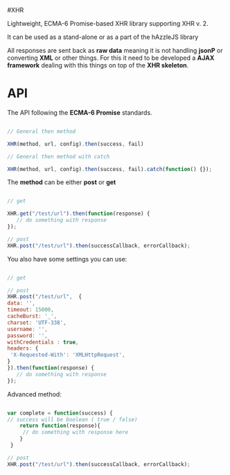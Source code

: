 #XHR

 Lightweight, ECMA-6 Promise-based XHR library supporting XHR v. 2. 
 
 It can be used as a stand-alone or as a part of the hAzzleJS library
 
 All responses are sent back as **raw data** meaning it is not handling **jsonP** or converting **XML** or other 
 things. For this it need to be developed a **AJAX framework** dealing with this things on top of the **XHR skeleton**.
 
 API
 ========
 
 The API following the **ECMA-6 Promise** standards.
 
 ```javascript
 
 // General then method
 
 XHR(method, url, config).then(success, fail)
 
 // General then method with catch
 
 XHR(method, url, config).then(success, fail).catch(function() {});
 
```
The **method** can be either **post** or **get**

 ```javascript
 
 // get
 
 XHR.get("/test/url").then(function(response) {
    // do something with response
});

// post
XHR.post("/test/url").then(successCallback, errorCallback);

```
You also have some settings you can use:

 ```javascript
 
 // get
 
// post
XHR.post("/test/url",  {
data: '',
timeout: 15000,
cacheBurst: '_',
charset: 'UTF-338',
username: '',
password: '',
withCredentials : true,
headers: {
  'X-Requested-With': 'XMLHttpRequest',
}
}).then(function(response) {
    // do something with response
});

```
Advanced method:

 ```javascript

 var complete = function(success) {
// success will be boolean ( true / false)
     return function(response){  
      // do something with response here
     }
  }

// post
XHR.post("/test/url").then(successCallback, errorCallback);

```





